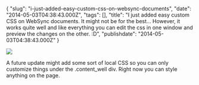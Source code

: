 {
    "slug": "i-just-added-easy-custom-css-on-websync-documents",
    "date": "2014-05-03T04:38:43.000Z",
    "tags": [],
    "title": "I just added easy custom CSS on WebSync documents. It might not be for the best&hellip; However, it works quite well and like everything you can edit the css in one window and preview the changes on the other. :D",
    "publishdate": "2014-05-03T04:38:43.000Z"
}


![](/images/tumblr_n4ze8jJIlB1r7h2fto1_1280.png)

A future update might add some sort of local CSS so you can only
customize things under the .content\_well div. Right now you can style
anything on the page.

